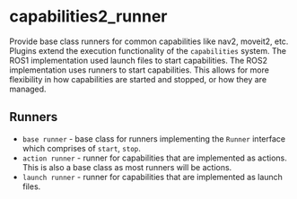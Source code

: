 # capabilities2_runner

Provide base class runners for common capabilities like nav2, moveit2, etc. Plugins extend the execution functionality of the `capabilities` system. The ROS1 implementation used launch files to start capabilities. The ROS2 implementation uses runners to start capabilities. This allows for more flexibility in how capabilities are started and stopped, or how they are managed.

## Runners

- `base runner` - base class for runners implementing the `Runner` interface which comprises of `start`, `stop`.
- `action runner` - runner for capabilities that are implemented as actions. This is also a base class as most runners will be actions.
- `launch runner` - runner for capabilities that are implemented as launch files.
